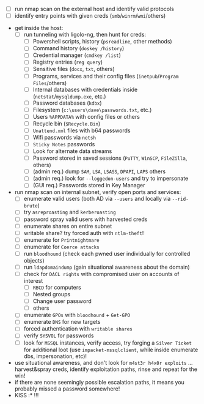 - [ ] run nmap scan on the external host and identify valid protocols
- [ ] identify entry points with given creds (`smb`/`winrm`/`wmi`/others)
- get inside the host:
	- [ ]  run tunneling with ligolo-ng, then hunt for creds:
		- [ ] Powershell scripts, history (`psreadline`, other methods)
		- [ ] Command history (`doskey /history`)
		- [ ] Credential manager (`cmdkey /list`)
		- [ ] Registry entries (`reg query`)
		- [ ] Sensitive files (`docx`, `txt`, others)
		- [ ] Programs, services and their config files (`inetpub`/`Program Files`/others)
		- [ ] Internal databases with credentials inside (`netstat`/`mysqldump.exe`, etc.)
		- [ ] Password databases (`kdbx`)
		- [ ] Filesystem (`c:\users\dave\passwords.txt`, etc.)
		- [ ] Users `%APPDATA%` with config files or others
		- [ ] Recycle bin (`$Recycle.Bin`)
		- [ ] `Unattend.xml` files with b64 passwords
		- [ ] Wifi passwords via `netsh`
		- [ ] `Sticky Notes` passwords 
		- [ ] Look for alternate data streams
		- [ ] Password stored in saved sessions (`PuTTY`, `WinSCP`, `FileZilla`, others)
		- [ ] (admin req.) dump `SAM`, `LSA`, `LSASS`, `DPAPI`, `LAPS` others 
		- [ ] (admin req.) look for `--loggedon-users` and try to impersonate
		- [ ] (GUI req.) Passwords stored in Key Manager
- run nmap scan on internal subnet, verify open ports and services:
	- [ ] enumerate valid users (both AD via `--users` and locally via `--rid-brute`)
	- [ ] try `asreproasting` and `kerberoasting` 
	- [ ] password spray valid users with harvested creds
	- [ ] enumerate shares on entire subnet 
	- [ ] writable share? try forced auth with `ntlm-theft`!
	- [ ] enumerate for `Printnightmare`
	- [ ] enumerate for `Coerce attacks`
	- [ ] run `bloodhound` (check each pwned user individually for controlled objects)
	- [ ] run `ldapdomaindump` (gain situational awareness about the domain)
	- [ ] check for `DACL rights` with compromised user on accounts of interest
		- [ ] `RBCD` for computers
		- [ ] Nested groups 
		- [ ] Change user password
		- [ ] others 
	- [ ] enumerate `GPOs` with `bloodhound` + `Get-GPO`
	- [ ] enumerate `DNS` for new targets
	- [ ] forced authentication with `writable shares`
	- [ ] verify `SYSVOL` for passwords
	- [ ] look for `MSSQL` instances, verify access, try forging a `Silver Ticket` for additional loot (use `impacket-mssqlclient`, while inside enumerate dbs, impersonation, etc)!
- use situational awareness, and don't look for `m4st3r h4x0r exploits` ... harvest&spray creds, identify exploitation paths, rinse and repeat for the win! 
- if there are none seemingly possible escalation paths, it means you probably missed a password somewhere! 
- KISS :* !!!
